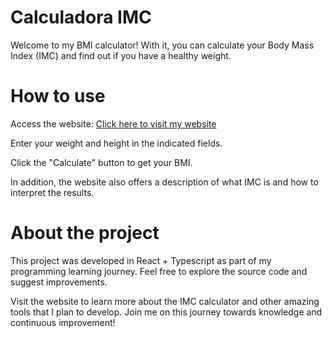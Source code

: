 # Calculadora IMC

Welcome to my BMI calculator! With it, you can calculate your Body Mass Index (IMC) and find out if you have a healthy weight.

# How to use
Access the website: <a href="https://calc-imc-cruz.netlify.app" target="_blank">Click here to visit my website</a>


Enter your weight and height in the indicated fields.

Click the "Calculate" button to get your BMI.

In addition, the website also offers a description of what IMC is and how to interpret the results.

# About the project
This project was developed in React + Typescript as part of my programming learning journey. Feel free to explore the source code and suggest improvements.

Visit the website to learn more about the IMC calculator and other amazing tools that I plan to develop. Join me on this journey towards knowledge and continuous improvement!


